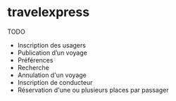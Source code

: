 # travelexpress

TODO
* Inscription des usagers 
* Publication d’un voyage 
* Préférences 
* Recherche 
* Annulation d'un voyage 
* Inscription de conducteur 
* Réservation d'une ou plusieurs places par passager 
